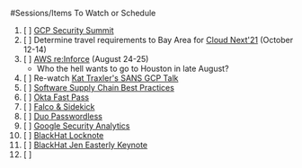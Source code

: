 #Sessions/Items To Watch or Schedule

1. [ ] [GCP Security Summit](https://cloudonair.withgoogle.com/events/summit-security)
2. [ ] Determine travel requirements to Bay Area for [Cloud Next'21](https://cloud.withgoogle.com/next/?utm_source=cgc-site&utm_medium=et&_ga=2.245355148.883877805.1628366248-733687006.1618237702) (October 12-14)
3. [ ] [AWS re:Inforce](https://reinforce.awsevents.com/) (August 24-25)
    * Who the hell wants to go to Houston in late August?
4. [ ] Re-watch [Kat Traxler's SANS GCP Talk](https://www.youtube.com/watch?v=I7QWQmS2Mpg)
5. [ ] [Software Supply Chain Best Practices](https://github.com/cncf/tag-security/blob/main/supply-chain-security/supply-chain-security-paper/sscsp.md)
6. [ ] [Okta Fast Pass](https://www.okta.com/demos/okta-fastpass-passwordless-authentication-for-all-platforms/)
7. [ ] [Falco & Sidekick](https://blackhat.app.swapcard.com/event/black-hat-usa-2021/planning/UGxhbm5pbmdfNTY4MjYy)
8. [ ] [Duo Passwordless](https://blackhat.app.swapcard.com/event/black-hat-usa-2021/planning/UGxhbm5pbmdfNTY4MjU2)
9. [ ] [Google Security Analytics](https://blackhat.app.swapcard.com/event/black-hat-usa-2021/planning/UGxhbm5pbmdfNjMyMDA3)
10. [ ] [BlackHat Locknote](https://blackhat.app.swapcard.com/event/black-hat-usa-2021/planning/UGxhbm5pbmdfNjE1OTM1)
11. [ ] [BlackHat Jen Easterly Keynote](https://blackhat.app.swapcard.com/event/black-hat-usa-2021/planning/UGxhbm5pbmdfNjIzODU3)
12. [ ] 